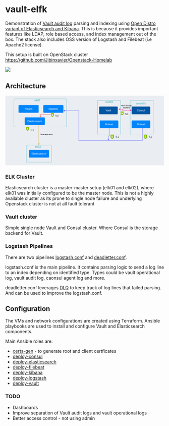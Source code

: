 # vault-elfk

 
Demonstration of [Vault audit log](https://www.vaultproject.io/docs/audit) parsing and indexing using [Open Distro variant of Elasticsearch and Kibana](https://opendistro.github.io/for-elasticsearch/). This is because it provides important features like LDAP, role based access, and index management out of the box.
The stack also includes OSS version of Logstash and Filebeat (i.e Apache2 license).

This setup is built on OpenStack cluster https://github.com/Jibinxavier/Openstack-Homelab 


![](docs/walkthrough.gif)
## Architecture 

![](docs/arch.png)


### ELK Cluster

Elasticsearch cluster is a master-master setup (elk01 and elk02), where elk01 was initially configured to be the master node. 
This is not a highly available cluster as its prone to single node failure and underlying Openstack cluster is not at all fault tolerant
 
### Vault cluster

Simple single node Vault and Consul cluster. Where Consul is the storage backend for Vault. 

### Logstash Pipelines
There are two pipelines [logstash.conf](ansible/configs/logstash/templates/logstash.conf.j2) and [deadletter.conf](ansible/configs/logstash/templates/deadletter.conf.j2).

logstash.conf is the main pipeline. It contains parsing logic to send a log line to an index depending on identified type. Types could be vault operational log, vault audit log, caonsul agent log and more.


deadletter.conf leverages [DLQ](https://www.elastic.co/guide/en/logstash/current/dead-letter-queues.html) to keep track of log lines that failed parsing. And can be used to improve the logstash.conf.

## Configuration

The VMs and network configurations are created using Terraform. Ansible playbooks are used to install and configure Vault and Elasticsearch components.

Main Ansible roles are: 
- [certs-gen](ansible/roles/certs-gen) - to generate root and client certficates 
- [deploy-consul](ansible/roles/certs-gen)
- [deploy-elasticsearch](ansible/roles/deploy-elasticsearch)
- [deploy-filebeat](ansible/roles/deploy-filebeat)
- [deploy-kibana](ansible/roles/deploy-kibana)
- [deploy-logstash](ansible/roles/deploy-logstash)
- [deploy-vault](ansible/roles/deploy-vault)


### TODO

- Dashboards
- Improve separation of Vault audit logs and vault operational logs
- Better access control - not using admin
